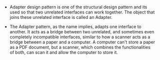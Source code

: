 - Adapter design pattern is one of the structural design pattern and its used so that two unrelated interfaces can work together. The object that joins these unrelated interface is called an Adapter.

- The Adapter pattern, as the name implies, adapts one interface to another. It acts as a bridge between two unrelated, and sometimes even completely incompatible interfaces, similar to how a scanner acts as a bridge between a paper and a computer. A computer can't store a paper as a PDF document, but a scanner, which combines the functionalities of both, can scan it and allow the computer to store it.